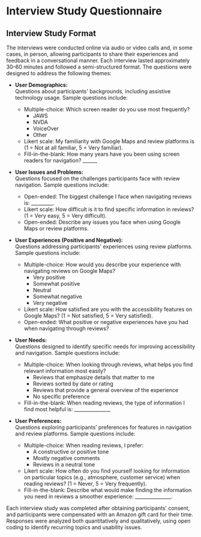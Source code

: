 
# Interview Study Questionnaire

## Interview Study Format

The interviews were conducted online via audio or video calls and, in some cases, in person, allowing participants to share their experiences and feedback in a conversational manner. Each interview lasted approximately 30–60 minutes and followed a semi-structured format. The questions were designed to address the following themes:

- **User Demographics:**  
  Questions about participants' backgrounds, including assistive technology usage. Sample questions include:
  - Multiple-choice: Which screen reader do you use most frequently?
    - JAWS  
    - NVDA  
    - VoiceOver  
    - Other  
  - Likert scale: My familiarity with Google Maps and review platforms is (1 = Not at all familiar, 5 = Very familiar).  
  - Fill-in-the-blank: How many years have you been using screen readers for navigation? \_\_\_\_\_\_  

- **User Issues and Problems:**  
  Questions focused on the challenges participants face with review navigation. Sample questions include:
  - Open-ended: The biggest challenge I face when navigating reviews is: \_\_\_\_\_\_\_\_\_.  
  - Likert scale: How difficult is it to find specific information in reviews? (1 = Very easy, 5 = Very difficult).  
  - Open-ended: Describe any issues you face when using Google Maps or review platforms.  

- **User Experiences (Positive and Negative):**  
  Questions addressing participants' experiences using review platforms. Sample questions include:
  - Multiple-choice: How would you describe your experience with navigating reviews on Google Maps?
    - Very positive  
    - Somewhat positive  
    - Neutral  
    - Somewhat negative  
    - Very negative  
  - Likert scale: How satisfied are you with the accessibility features on Google Maps? (1 = Not satisfied, 5 = Very satisfied).  
  - Open-ended: What positive or negative experiences have you had when navigating through reviews?  

- **User Needs:**  
  Questions designed to identify specific needs for improving accessibility and navigation. Sample questions include:
  - Multiple-choice: When looking through reviews, what helps you find relevant information most easily?
    - Reviews that emphasize details that matter to me  
    - Reviews sorted by date or rating  
    - Reviews that provide a general overview of the experience  
    - No specific preference  
  - Fill-in-the-blank: When reading reviews, the type of information I find most helpful is: \_\_\_\_\_\_\_\_\_\_\_\_\_\_\_  

- **User Preferences:**  
  Questions exploring participants’ preferences for features in navigation and review platforms. Sample questions include:
  - Multiple-choice: When reading reviews, I prefer:
    - A constructive or positive tone  
    - Mostly negative comments  
    - Reviews in a neutral tone  
  - Likert scale: How often do you find yourself looking for information on particular topics (e.g., atmosphere, customer service) when reading reviews? (1 = Never, 5 = Very frequently).  
  - Fill-in-the-blank: Describe what would make finding the information you need in reviews a smoother experience: \_\_\_\_\_\_\_\_\_\_\_\_\_\_\_.  

Each interview study was completed after obtaining participants' consent, and participants were compensated with an Amazon gift card for their time. Responses were analyzed both quantitatively and qualitatively, using open coding to identify recurring topics and usability issues.
